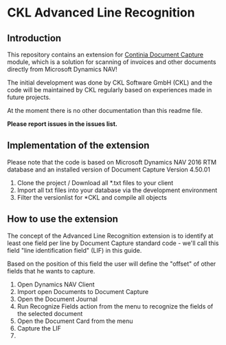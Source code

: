 # CKL Advanced Line Recognition #

## Introduction ##
This repository contains an extension for [Continia Document Capture](http://continia.com/documentcapture-for-dynamics-nav.aspx) module, which is a solution for scanning of invoices and other documents directly from Microsoft Dynamics NAV! 

The initial development was done by CKL Software GmbH (CKL) and the code will be maintained by CKL regularly based on experiences made in future projects.

At the moment there is no other documentation than this readme file. 

**Please report issues in the issues list.**

## Implementation of the extension ##
Please note that the code is based on Microsoft Dynamics NAV 2016 RTM database and an installed version of Document Capture Version 4.50.01


1. Clone the project / Download all  *.txt files to your client
2. Import all txt files into your database via the development environment 
3. Filter the versionlist for *CKL and compile all objects

## How to use the extension ##
The concept of the Advanced Line Recognition extension is to identify at least one field per line by Document Capture standard code - we'll call this field "line identification field" (LIF) in this guide.

Based on the position of this field the user will define the "offset" of other fields that he wants to capture. 

1. Open Dynamics NAV Client
2. Import open Documents to Document Capture
3. Open the Document Journal
4. Run Recognize Fields action from the menu to recognize the fields of the selected document
5. Open the Document Card from the menu
6. Capture the LIF
7. 
